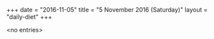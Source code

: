 +++
date = "2016-11-05"
title = "5 November 2016 (Saturday)"
layout = "daily-diet"
+++

<p>&lt;no entries&gt;</p>